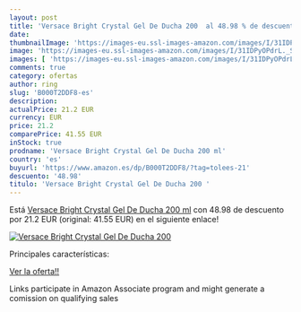 ```yaml
---
layout: post
title: 'Versace Bright Crystal Gel De Ducha 200  al 48.98 % de descuento'
date: 
thumbnailImage: 'https://images-eu.ssl-images-amazon.com/images/I/31IDPyOPdrL._SL200_.jpg'
image: 'https://images-eu.ssl-images-amazon.com/images/I/31IDPyOPdrL._SL200_.jpg'
images: [ 'https://images-eu.ssl-images-amazon.com/images/I/31IDPyOPdrL._SL200_.jpg' ]
comments: true
category: ofertas
author: ring
slug: 'B000T2DDF8-es'
description:
actualPrice: 21.2 EUR
currency: EUR
price: 21.2
comparePrice: 41.55 EUR
inStock: true
prodname: 'Versace Bright Crystal Gel De Ducha 200 ml'
country: 'es'
buyurl: 'https://www.amazon.es/dp/B000T2DDF8/?tag=tolees-21'
descuento: '48.98'
titulo: 'Versace Bright Crystal Gel De Ducha 200 '
---
```


Está [Versace Bright Crystal Gel De Ducha 200 ml](https://www.amazon.es/dp/B000T2DDF8/?tag=tolees-21) con 48.98 de descuento por 21.2 EUR (original: 41.55 EUR) en el siguiente enlace!

[![Versace Bright Crystal Gel De Ducha 200 ](https://images-eu.ssl-images-amazon.com/images/I/31IDPyOPdrL._SL200_.jpg)](https://www.amazon.es/dp/B000T2DDF8/?tag=tolees-21)

Principales características:


[Ver la oferta!!](https://www.amazon.es/dp/B000T2DDF8/?tag=tolees-21)

Links participate in Amazon Associate program and might generate a comission on qualifying sales


